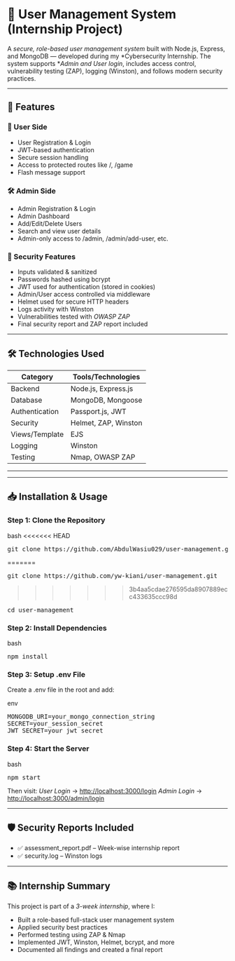 # 💼 User Management System (Internship Project)

A *secure, role-based user management system* built with Node.js, Express, and MongoDB — developed during my *Cybersecurity Internship. The system supports **Admin and User login*, includes access control, vulnerability testing (ZAP), logging (Winston), and follows modern security practices.

---

## 🚀 Features

### 👤 User Side

* User Registration & Login
* JWT-based authentication
* Secure session handling
* Access to protected routes like /, /game
* Flash message support

### 🛠 Admin Side

* Admin Registration & Login
* Admin Dashboard
* Add/Edit/Delete Users
* Search and view user details
* Admin-only access to /admin, /admin/add-user, etc.

### 🔐 Security Features

* Inputs validated & sanitized
* Passwords hashed using bcrypt
* JWT used for authentication (stored in cookies)
* Admin/User access controlled via middleware
* Helmet used for secure HTTP headers
* Logs activity with Winston
* Vulnerabilities tested with *OWASP ZAP*
* Final security report and ZAP report included

---

## 🛠 Technologies Used

| Category       | Tools/Technologies   |
| -------------- | -------------------- |
| Backend        | Node.js, Express.js  |
| Database       | MongoDB, Mongoose    |
| Authentication | Passport.js, JWT     |
| Security       | Helmet, ZAP, Winston |
| Views/Template | EJS                  |
| Logging        | Winston              |
| Testing        | Nmap, OWASP ZAP      |

---

---

## 📥 Installation & Usage

### Step 1: Clone the Repository

bash
<<<<<<< HEAD
<pre>git clone https://github.com/AbdulWasiu029/user-management.git</pre>
=======
<pre>git clone https://github.com/yw-kiani/user-management.git</pre>
>>>>>>> 3b4aa5cdae276595da8907889ecc433635ccc98d

<pre>cd user-management</pre>


### Step 2: Install Dependencies

bash
<pre>npm install</pre>


### Step 3: Setup .env File

Create a .env file in the root and add:

env
<pre>MONGODB_URI=your_mongo_connection_string
SECRET=your_session_secret
JWT_SECRET=your_jwt_secret</pre>


### Step 4: Start the Server

bash
<pre>npm start</pre>


Then visit:
*User Login* → [http://localhost:3000/login](http://localhost:3000/login)
*Admin Login* → [http://localhost:3000/admin/login](http://localhost:3000/admin/login)

---

## 🛡 Security Reports Included

* ✅ assessment_report.pdf – Week-wise internship report
* ✅ security.log – Winston logs

---

## 📚 Internship Summary

This project is part of a *3-week internship*, where I:

* Built a role-based full-stack user management system
* Applied security best practices
* Performed testing using ZAP & Nmap
* Implemented JWT, Winston, Helmet, bcrypt, and more
* Documented all findings and created a final report
